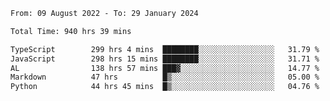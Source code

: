 
<!--START_SECTION:waka-->

```txt
From: 09 August 2022 - To: 29 January 2024

Total Time: 940 hrs 39 mins

TypeScript        299 hrs 4 mins  ████████░░░░░░░░░░░░░░░░░   31.79 %
JavaScript        298 hrs 15 mins ████████░░░░░░░░░░░░░░░░░   31.71 %
AL                138 hrs 57 mins ███▓░░░░░░░░░░░░░░░░░░░░░   14.77 %
Markdown          47 hrs          █▒░░░░░░░░░░░░░░░░░░░░░░░   05.00 %
Python            44 hrs 45 mins  █▒░░░░░░░░░░░░░░░░░░░░░░░   04.76 %
```

<!--END_SECTION:waka-->











